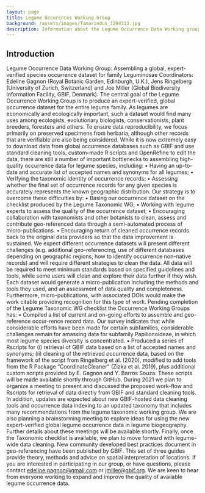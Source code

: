 ```yaml
---
layout: page
title: Legume Occurences Working Group
background: /assets/images/Tamarindus_1294313.jpg
description: Information about the Legume Occurrence Data Working group
---
```

## Introduction
Legume Occurrence Data Working Group: Assembling a global, expert-verified species occurrence dataset for family Leguminosae 
Coordinators: Edeline Gagnon (Royal Botanic Garden, Edinburgh, U.K.), Jens Ringelberg (University of Zurich, Switzerland) and Joe Miller (Global Biodiversity Information Facility, GBIF, Denmark).
The central goal of the Legume Occurrence Working Group is to produce an expert-verified, global occurrence dataset for the entire legume family. As legumes are economically and ecologically important, such a dataset would find many uses among ecologists, evolutionary biologists, conservationists, plant breeders, foresters and others. To ensure data reproducibility, we focus primarily on preserved specimens from herbaria, although other records that are verifiable are also being considered.
While it is now extremely easy to download data from global occurrence databases such as GBIF and use standard cleaning tools, custom-made R scripts and OpenRefine to edit the data, there are still a number of important bottlenecks to assembling high-quality occurrence data for legume species, including:
•	Having an up-to-date and accurate list of accepted names and synonyms for all legumes;
•	Verifying the taxonomic identity of occurrence records;
•	Assessing whether the final set of occurrence records for any given species is accurately represents the known geographic distribution.
Our strategy is to overcome these difficulties by:
•	Basing our occurrence dataset on the checklist produced by the Legume Taxonomic WG;
•	Working with legume experts to assess the quality of the occurrence dataset;
•	Encouraging collaboration with taxonomists and other botanists to clean, assess and contribute geo-referenced data through a semi-automated process of micro-publications. 
•	Encouraging return of cleaned occurrence records back to the original data providers so that the data improvement is sustained.
We expect different occurrence datasets will present different challenges (e.g. additional geo-referencing, use of different databases depending on geographic regions, how to identify occurrence non-native records) and will require different strategies to clean the data. All data will be required to meet minimum standards based on specified guidelines and tools, while some users will clean and explore their data further if they wish. Each dataset would generate a micro-publication including the methods and tools they used, and an assessment of data quality and completeness. Furthermore, micro-publications, with associated DOIs would make the work citable providing recognition for this type of work. 
Pending completion of the Legume Taxonomic WG checklist the Occurrence Working Groups has:
•	Compiled a list of current and on-going efforts to assemble and geo-reference occur-rence record data. Our survey indicates that while considerable efforts have been made for certain subfamilies, considerable challenges remain for amassing data for subfamily Papilionoideae, in which most legume species diversity is concentrated. 
•	Produced a series of Rscripts for (i) retrieval of GBIF data based on a list of accepted names and synonyms; (ii) cleaning of the retrieved occurrence data, based on the framework of the script from Ringelberg et al. (2020), modified to add tools from the R Package “CoordinateCleaner” (Zizka et al. 2019), plus additional custom scripts provided by E. Gagnon and Y. Barros Souza. These scripts will be made available shortly through GitHub. 
During 2021 we plan to organize a meeting to present and discussed the proposed work-flow and Rscripts for retrieval of data directly from GBIF and standard cleaning tools. In addition, updates are expected about new GBIF-hosted data cleaning tools and occurrence data indexing to an updated taxonomy that includes many recommendations from the legume taxonomic working group. We are also planning a brainstorming meeting to explore ideas for using the new expert-verified global legume occurrence data in legume biogeography. Further details about these meetings will be available shortly. Finally, once the Taxonomic checklist is available, we plan to move forward with legume-wide data cleaning. 
New community developed best practices document in geo-referencing have been published by GBIF. This set of three guides provide theory, methods and advice on spatial interpretation of locations.
If you are interested in participating in our group, or have questions, please contact edeline.gagnon@gmail.com or jmiller@gbif.org. We are keen to hear from everyone working to expand and improve the quality of available legume occurrence data.



